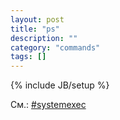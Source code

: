 ```yaml
---
layout: post
title: "ps"
description: ""
category: "commands"
tags: []
---
```

{% include JB/setup %}

См.: [#systemexec](#systemexec)
